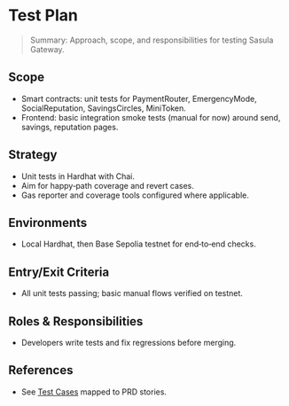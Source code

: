 # Test Plan

> Summary: Approach, scope, and responsibilities for testing Sasula Gateway.

## Scope
- Smart contracts: unit tests for PaymentRouter, EmergencyMode, SocialReputation, SavingsCircles, MiniToken.
- Frontend: basic integration smoke tests (manual for now) around send, savings, reputation pages.

## Strategy
- Unit tests in Hardhat with Chai.
- Aim for happy‑path coverage and revert cases.
- Gas reporter and coverage tools configured where applicable.

## Environments
- Local Hardhat, then Base Sepolia testnet for end‑to‑end checks.

## Entry/Exit Criteria
- All unit tests passing; basic manual flows verified on testnet.

## Roles & Responsibilities
- Developers write tests and fix regressions before merging.

## References
- See [Test Cases](./Test_Cases.md) mapped to PRD stories.
